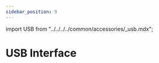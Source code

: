 ```yaml
---
sidebar_position: 9
---
```


import USB from "../../../../common/accessories/\_usb.mdx";

# USB Interface

<USB product="ROCK 5C" model="rock-5c" usb_dev="sda" usb_dev_img="/img/rock5c/rock5c-lsblk-usb.webp" usb_dev_sd_read_time="1.31635 s" usb_dev_sd_read_speed="79.7 MB/s" usb_dev_sd_write_time="2.86056 s" usb_dev_sd_write_speed="36.7 MB/s" />
